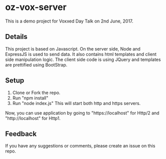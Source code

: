 # oz-vox-server
This is a demo project for Voxxed Day Talk on 2nd June, 2017.

## Details
This project is based on Javascript. On the server side, Node and ExpressJS is used to send data. It also contains html templates and client side manipulation logic. The client side code is using JQuery and templates are prettified using BootStrap.

## Setup
1. Clone or Fork the repo.
2. Run "npm install"
3. Run "node index.js"
This will start both http and https servers. 

Now, you can use application by going to "https://localhost" for Http/2 and "http://localhost" for Http1.

## Feedback
If you have any suggestions or comments, please create an issue on this repo. 



